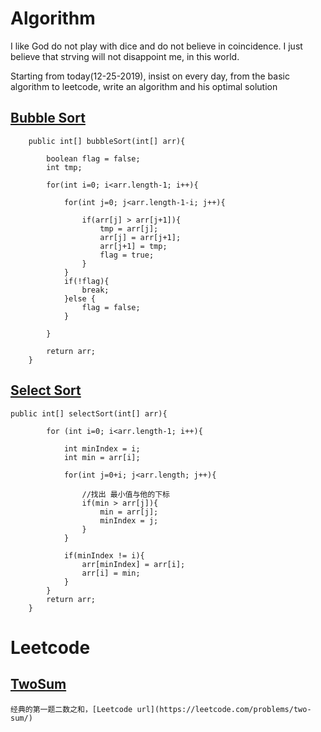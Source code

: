 # Algorithm
  I like God do not play with dice and do not believe in coincidence. I just believe that strving will not disappoint me, in this world. 
  
  Starting from today(12-25-2019), insist on every day, from the basic algorithm to leetcode, write an algorithm and his optimal solution

## [Bubble Sort](https://github.com/Gqijian/algorithm/blob/master/algorithm/src/main/java/com/gao/sort/BubbleSort.java)

```
    public int[] bubbleSort(int[] arr){

        boolean flag = false; 
        int tmp;

        for(int i=0; i<arr.length-1; i++){

            for(int j=0; j<arr.length-1-i; j++){

                if(arr[j] > arr[j+1]){
                    tmp = arr[j];
                    arr[j] = arr[j+1];
                    arr[j+1] = tmp;
                    flag = true;
                }
            }
            if(!flag){
                break;
            }else {
                flag = false;
            }

        }

        return arr;
    }
```

## [Select Sort](https://github.com/Gqijian/algorithm/blob/master/algorithm/src/main/java/com/gao/sort/SelectSort.java)

```
public int[] selectSort(int[] arr){

        for (int i=0; i<arr.length-1; i++){

            int minIndex = i;
            int min = arr[i];

            for(int j=0+i; j<arr.length; j++){

                //找出 最小值与他的下标
                if(min > arr[j]){
                    min = arr[j];
                    minIndex = j;
                }
            }

            if(minIndex != i){
                arr[minIndex] = arr[i];
                arr[i] = min;
            }
        }
        return arr;
    }
```

# Leetcode
## [TwoSum](https://github.com/Gqijian/algorithm/blob/master/algorithm/src/main/java/com/gao/leetcode/TwoSum.java)
```
经典的第一题二数之和，[Leetcode url](https://leetcode.com/problems/two-sum/)
```

